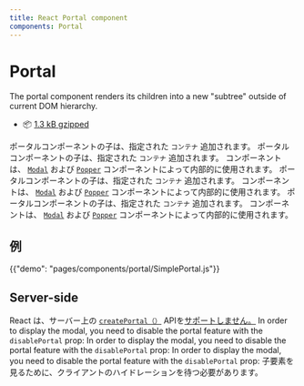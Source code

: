 ```yaml
---
title: React Portal component
components: Portal
---
```


# Portal

<p class="description">The portal component renders its children into a new "subtree" outside of current DOM hierarchy.</p>

- 📦 [1.3 kB gzipped](/size-snapshot)

ポータルコンポーネントの子は、指定された `コンテナ` 追加されます。 ポータルコンポーネントの子は、指定された `コンテナ` 追加されます。 コンポーネントは、 [`Modal`](/components/modal/) および [`Popper`](/components/popper/) コンポーネントによって内部的に使用されます。 ポータルコンポーネントの子は、指定された `コンテナ` 追加されます。 コンポーネントは、 [`Modal`](/components/modal/) および [`Popper`](/components/popper/) コンポーネントによって内部的に使用されます。 ポータルコンポーネントの子は、指定された `コンテナ` 追加されます。 コンポーネントは、 [`Modal`](/components/modal/) および [`Popper`](/components/popper/) コンポーネントによって内部的に使用されます。

## 例

{{"demo": "pages/components/portal/SimplePortal.js"}}

## Server-side

React は、サーバー上の [`createPortal（）`](https://reactjs.org/docs/portals.html) APIを[サポートしません。](https://github.com/facebook/react/issues/13097) In order to display the modal, you need to disable the portal feature with the `disablePortal` prop: In order to display the modal, you need to disable the portal feature with the `disablePortal` prop: In order to display the modal, you need to disable the portal feature with the `disablePortal` prop: 子要素を見るために、クライアントのハイドレーションを待つ必要があります。